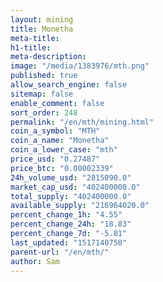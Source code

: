 ```yaml
---
layout: mining
title: Monetha
meta-title: 
h1-title: 
meta-description: 
image: "/media/1383976/mth.png"
published: true
allow_search_engine: false
sitemap: false
enable_comment: false
sort_order: 248
permalink: "/en/mth/mining.html"
coin_a_symbol: "MTH"
coin_a_name: "Monetha"
coin_a_lower_case: "mth"
price_usd: "0.27487"
price_btc: "0.00002339"
24h_volume_usd: "2815090.0"
market_cap_usd: "402400000.0"
total_supply: "402400000.0"
available_supply: "216964020.0"
percent_change_1h: "4.55"
percent_change_24h: "18.83"
percent_change_7d: "-5.81"
last_updated: "1517140758"
parent-url: "/en/mth/"
author: Sam
---
```


